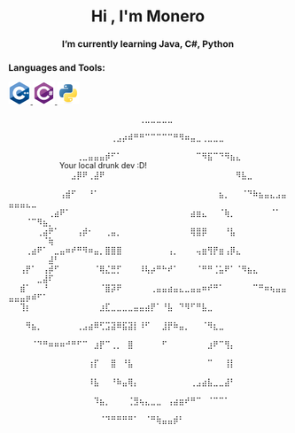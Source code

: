 <h1 align="center">Hi , I'm Monero</h1>
<h3 align="center"> I’m currently learning Java, C#, Python</h3>



<h3 align="left">Languages and Tools:</h3>
<p align="left"> <a href="https://www.w3schools.com/cpp/" target="_blank" rel="noreferrer"> <img src="https://raw.githubusercontent.com/devicons/devicon/master/icons/cplusplus/cplusplus-original.svg" alt="cplusplus" width="40" height="40"/> </a> <a href="https://www.w3schools.com/cs/" target="_blank" rel="noreferrer"> <img src="https://raw.githubusercontent.com/devicons/devicon/master/icons/csharp/csharp-original.svg" alt="csharp" width="40" height="40"/> </a> <a href="https://www.python.org" target="_blank" rel="noreferrer"> <img src="https://raw.githubusercontent.com/devicons/devicon/master/icons/python/python-original.svg" alt="python" width="40" height="40"/> </a> </p>



⠀⠀⠀⠀⠀⠀⠀⠀⠀⠀⠀⠀⠀⠀⠀⠀⠀⠀⠀⠀⠀⠀⠀⢀⣀⣀⣀⣀⣀⠀⠀⠀⠀⠀⠀⠀⠀⠀⠀⠀⠀⠀⠀⠀⠀⠀⠀⠀⠀⠀⠀⠀⠀⠀⠀⠀⠀⠀
⠀⠀⠀⠀⠀⠀⠀⠀⠀⠀⠀⠀⠀⠀⠀⠀⠀⠀⢀⣠⡴⠾⠛⠛⠉⠉⠉⠉⠉⠛⠻⠶⣤⣀⢀⣀⣀⣀⠀⠀⠀⠀⠀⠀⠀⠀⠀⠀⠀⠀⠀⠀⠀⠀⠀⠀⠀⠀
⠀⠀⠀⠀⠀⠀⠀⠀⠀⠀⠀⠀⢀⣀⣤⣤⣤⡾⠋⠁⠀⠀⠀⠀⠀⠀⠀⠀⠀⠀⠀⠀⠀⠉⠻⣯⠉⠙⠻⣦⣄⠀⠀⠀⠀⠀⠀⠀⠀⠀⠀⠀⠀⠀⠀⠀⠀⠀Your local drunk dev :D!
⠀⠀⠀⠀⠀⠀⠀⠀⠀⠀⠀⣠⡿⠟⢀⣼⠟⠀⠀⠀⠀⠀⠀⠀⠀⠀⠀⠀⠀⠀⠀⠀⠀⠀⠀⠀⠀⠀⠀⠀⠻⣧⣀⠀⠀⠀⠀⠀⠀⠀⠀⠀⠀⠀⠀⠀⠀⠀
⠀⠀⠀⠀⠀⠀⠀⠀⠀⢠⣾⠋⠀⠀⠘⠁⠀⠀⠀⠀⠀⠀⠀⠀⠀⠀⠀⠀⠀⠀⠀⠀⠀⠀⠀⠀⠀⣦⡀⠀⠀⠈⠙⠷⣦⣤⣄⣠⣤⣤⣤⣤⣄⣀⠀⠀⠀⠀
⠀⠀⠀⠀⠀⠀⠀⢀⣴⠟⠁⠀⠀⠀⠀⠀⠀⠀⠀⠀⠀⠀⠀⠀⠀⠀⠀⠀⠀⠀⠀⠀⣴⣶⣄⠀⠀⠈⢷⡀⠀⠀⠀⠀⠀⠀⠈⠁⠀⠀⠀⠀⠈⠉⠻⣦⡀⠀
⠀⠀⠀⠀⠀⢀⣴⠟⠁⠀⠀⠀⢠⡾⠂⠀⠀⢀⣤⡀⠀⠀⠀⠀⠀⠀⠀⠀⠀⠀⠀⠀⢿⣿⡿⠀⠀⠀⠘⣧⠀⠀⠀⠀⠀⠀⠀⠀⠀⠀⠀⠀⠀⠀⠀⠈⢷⠀
⠀⠀⠀⢀⣴⠟⠁⠀⣀⣤⠶⠞⠛⠻⠶⣤⡀⣿⣿⣿⠀⠀⠀⠀⠀⠀⠀⠀⢠⡀⠀⠀⠀⢤⣶⢻⡟⣶⢠⡿⣄⠀⠀⠀⠀⠀⠀⠀⠀⠀⠀⠀⠀⠀⠀⠀⣼⠃
⠀⠀⢠⡟⠁⠀⢠⡾⠋⠀⠀⠀⠀⠀⠀⠈⢿⣌⣛⡋⠀⠀⠀⠸⢧⡴⠛⠓⠞⠁⠀⠀⠀⠈⠛⠛⢈⣥⠟⠁⠈⠻⣦⣄⠀⠀⠀⠀⠀⠀⠀⠀⠀⠀⣀⣼⠏⠀
⠀⠀⣾⠁⠀⠀⠘⠀⠀⠀⠀⠀⠀⠀⠀⠀⠈⣿⡽⠟⠀⠀⠀⠀⠀⢀⣤⣤⣴⣤⣄⣀⣤⣤⠶⠞⠛⠁⠀⠀⠀⠀⠀⠉⠛⠶⢦⣤⣤⣤⣤⣤⡶⠾⠋⠁⠀⠀
⠀⠀⢹⡆⠀⠀⠀⠀⠀⠀⠀⠀⠀⠀⠀⠀⣰⣏⣀⣀⣀⣀⣤⣤⣴⡟⠁⠘⣧⠀⠙⠻⠋⠛⣧⣀⠀⠀⠀⠀⠀⠀⠀⠀⠀⠀⠀⠀⠀⠀⠀⠀⠀⠀⠀⠀⠀⠀
⠀⠀⠀⠻⣦⡀⠀⠀⠀⠀⠀⠀⢀⣠⣴⠿⢋⣩⣽⠿⣯⣽⡇⠸⠋⠀⠀⣸⡟⠷⣤⡀⠀⠀⠈⠻⣆⣀⠀⠀⠀⠀⠀⠀⠀⠀⠀⠀⠀⠀⠀⠀⠀⠀⠀⠀⠀⠀
⠀⠀⠀⠀⠈⠙⠛⠶⠶⠶⠚⠛⠋⠉⠀⣰⡟⠉⢀⡀⠀⣿⠀⠀⠀⠀⠀⠋⠀⠀⠀⠀⠀⠀⠀⣰⠟⠉⢻⡄⠀⠀⠀⠀⠀⠀⠀⠀⠀⠀⠀⠀⠀⠀⠀⠀⠀⠀
⠀⠀⠀⠀⠀⠀⠀⠀⠀⠀⠀⠀⠀⠀⢰⡏⠀⠀⣿⠀⠘⣧⠀⠀⠀⠀⠀⠀⠀⠀⠀⠀⠀⠀⠀⠉⠀⠀⢸⡇⠀⠀⠀⠀⠀⠀⠀⠀⠀⠀⠀⠀⠀⠀⠀⠀⠀⠀
⠀⠀⠀⠀⠀⠀⠀⠀⠀⠀⠀⠀⠀⠀⠸⣧⠀⠀⠘⠷⣤⢿⡄⠀⠀⠀⠀⠀⠀⠀⠀⠀⢀⣠⣴⣧⣀⣀⣼⠃⠀⠀⠀⠀⠀⠀⠀⠀⠀⠀⠀⠀⠀⠀⠀⠀⠀⠀
⠀⠀⠀⠀⠀⠀⠀⠀⠀⠀⠀⠀⠀⠀⠀⠹⣦⡀⠀⠀⠀⢈⣻⢦⣄⣀⣀⠀⢠⣴⣶⠞⠛⠉⠀⠈⠉⠉⠁⠀⠀⠀⠀⠀⠀⠀⠀⠀⠀⠀⠀⠀⠀⠀⠀⠀⠀⠀
⠀⠀⠀⠀⠀⠀⠀⠀⠀⠀⠀⠀⠀⠀⠀⠀⠈⠙⠛⠛⠛⠛⠁⠀⠈⠛⢷⣤⣤⡾⠃⠀⠀⠀⠀⠀⠀⠀⠀⠀⠀⠀⠀⠀⠀⠀⠀⠀⠀⠀⠀⠀⠀⠀⠀⠀⠀⠀
⠀⠀⠀⠀⠀⠀⠀⠀⠀⠀⠀⠀⠀⠀⠀⠀⠀⠀⠀⠀⠀⠀⠀⠀⠀⠀⠀⠀⠀⠀⠀⠀⠀⠀⠀⠀⠀⠀⠀⠀⠀⠀⠀⠀⠀⠀⠀⠀⠀⠀⠀⠀⠀⠀⠀⠀⠀⠀
⠀⠀⠀⠀⠀⠀⠀⠀⠀⠀⠀⠀⠀⠀⠀⠀⠀⠀⠀⠀⠀⠀⠀⠀⠀⠀⠀⠀⠀⠀⠀⠀⠀⠀⠀⠀⠀⠀⠀⠀⠀⠀⠀⠀⠀⠀⠀⠀⠀⠀⠀⠀⠀⠀⠀⠀⠀
